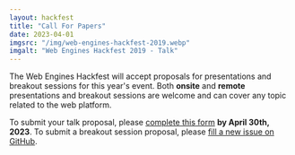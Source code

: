 ```yaml
---
layout: hackfest
title: "Call For Papers"
date: 2023-04-01
imgsrc: "/img/web-engines-hackfest-2019.webp"
imgalt: "Web Engines Hackfest 2019 - Talk"
---
```


The Web Engines Hackfest will accept proposals for presentations and breakout sessions for this year's event. Both **onsite** and **remote** presentations and breakout sessions are welcome and can cover any topic related to the web platform.

To submit your talk proposal, please [complete this form](https://forms.gle/Ei3rCcb4kiDZW8J6A) **by April 30th, 2023**. To submit a breakout session proposal, please [fill a new issue on GitHub](https://github.com/Igalia/webengineshackfest/issues/new?template=breakout_session.yaml).

